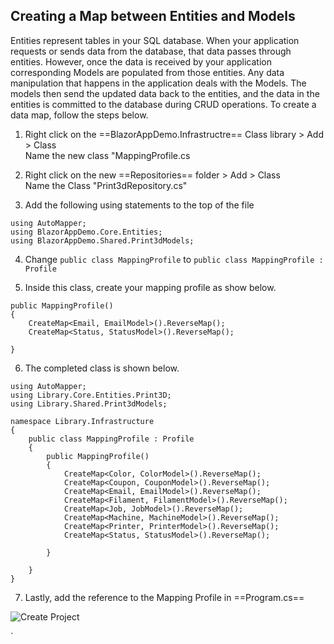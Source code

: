 ## Creating a Map between Entities and Models

Entities represent tables in your SQL database. When your application requests or sends
data from the database, that data passes through entities. However, once the data is received
by your application corresponding Models are populated from those entities. Any data manipulation
that happens in the application deals with the Models. The models then send the updated data
back to the entities, and the data in the entities is committed to the database during CRUD
operations. To create a data map, follow the steps below.


1. Right click on the ==BlazorAppDemo.Infrastructre== Class library > Add > Class <br/>
Name the new class "MappingProfile.cs

2. Right click on the new ==Repositories== folder > Add > Class <br/>
Name the Class "Print3dRepository.cs"

3. Add the following using statements to the top of the file
```
using AutoMapper;
using BlazorAppDemo.Core.Entities;
using BlazorAppDemo.Shared.Print3dModels;
```

4. Change `public class MappingProfile` to `public class MappingProfile : Profile`

5. Inside this class, create your mapping profile as show below.

```
public MappingProfile()
{
    CreateMap<Email, EmailModel>().ReverseMap();
    CreateMap<Status, StatusModel>().ReverseMap();           

}
```

6. The completed class is shown below.
```
using AutoMapper;
using Library.Core.Entities.Print3D;
using Library.Shared.Print3dModels;

namespace Library.Infrastructure
{
    public class MappingProfile : Profile
    {
        public MappingProfile()
        {
            CreateMap<Color, ColorModel>().ReverseMap();
            CreateMap<Coupon, CouponModel>().ReverseMap();
            CreateMap<Email, EmailModel>().ReverseMap();
            CreateMap<Filament, FilamentModel>().ReverseMap();
            CreateMap<Job, JobModel>().ReverseMap();
            CreateMap<Machine, MachineModel>().ReverseMap();
            CreateMap<Printer, PrinterModel>().ReverseMap();
            CreateMap<Status, StatusModel>().ReverseMap();           

        }

    }
}
```
7. Lastly, add the reference to the Mapping Profile in ==Program.cs==

![Create Project](/img/Mapping/01AddMapProfileToProgamCS.png)

`







